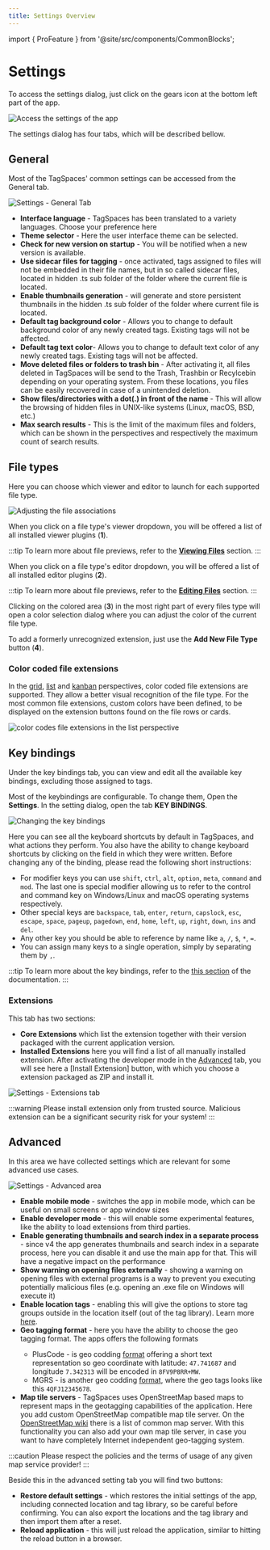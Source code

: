 ```yaml
---
title: Settings Overview
---
```


import { ProFeature } from '@site/src/components/CommonBlocks';

# Settings

To access the settings dialog, just click on the gears icon at the bottom left part of the app.

![Access the settings of the app](/media/open-settings.png)

The settings dialog has four tabs, which will be described bellow.

## General

Most of the TagSpaces' common settings can be accessed from the General tab.

![Settings - General Tab](/media/tagspaces-settings-general.png)

- **Interface language** - TagSpaces has been translated to a variety languages. Choose your preference here
- **Theme selector** - Here the user interface theme can be selected.
- **Check for new version on startup** - You will be notified when a new version is available.
- **Use sidecar files for tagging** - once activated, tags assigned to files will not be embedded in their file names, but in so called sidecar files, located in hidden .ts sub folder of the folder where the current file is located.
- **Enable thumbnails generation** - will generate and store persistent thumbnails in the hidden .ts sub folder of the folder where current file is located.
- **Default tag background color** - Allows you to change to default background color of any newly created tags. Existing tags will not be affected.
- **Default tag text color**- Allows you to change to default text color of any newly created tags. Existing tags will not be affected.
- **Move deleted files or folders to trash bin** - After activating it, all files deleted in TagSpaces will be send to the Trash, Trashbin or Recylcebin depending on your operating system. From these locations, you files can be easily recovered in case of a unintended deletion.
- **Show files/directories with a dot(.) in front of the name** - This will allow the browsing of hidden files in UNIX-like systems (Linux, macOS, BSD, etc.)
- **Max search results** - This is the limit of the maximum files and folders, which can be shown in the perspectives and respectively the maximum count of search results.

<!--
* **Use default location as a startup location** - TagSpaces will not remember your last active directory, but will always launch showing the specified location instead.
* **Enable colored file type extensions** - Colour coded extension icons allow for easier navigation
* **Always show tag area on startup** - Even if you close TagSpaces with the directory browser active, io the next startup the tag library will be shown.
* **Loads location meta data** - reads meta from `tsm.json`, located in a .ts subfolder, if present
* **Restore initial settings** - Reset to defaults any time
* **Watch current directory for changes** - Will update directory data as and when files change
* **Tag delimiter** - By default, TagSpaces used a `space` to mark tag boundaries (learn more [here](tagging)).  Here you can change this to another character.
* **Prefix for the tag container** - By default, TagSpaces does not use a prefix to show that the next part of the filename contains tags (learn more [here](tagging)). here you can change that behaviour. -->

## File types

Here you can choose which viewer and editor to launch for each supported file type.

![Adjusting the file associations](/media/settings-tab-file-types.svg)

When you click on a file type's viewer dropdown, you will be offered a list of all installed viewer plugins (**1**).

:::tip
To learn more about file previews, refer to the [**Viewing Files**](/viewing-files) section.
:::

When you click on a file type's editor dropdown, you will be offered a list of all installed editor plugins (**2**).

:::tip
To learn more about file previews, refer to the [**Editing Files**](/editing-files) section.
:::

Clicking on the colored area (**3**) in the most right part of every files type will open a color selection dialog where you can adjust the color of the current file type.

To add a formerly unrecognized extension, just use the **Add New File Type** button (**4**).

### Color coded file extensions

In the [grid](/perspectives/grid), [list](/perspectives/list) and [kanban](/perspectives/kanban) perspectives, color coded file extensions are supported. They allow a better visual recognition of the file type. For the most common file extensions, custom colors have been defined, to be displayed on the extension buttons found on the file rows or cards.

![color codes file extensions in the list perspective](/media/color-coded-file-extensions-list.svg)

## Key bindings

Under the key bindings tab, you can view and edit all the available key bindings, excluding those assigned to tags.

Most of the keybindings are configurable. To change them, Open the **Settings**. In the setting dialog, open the tab **KEY BINDINGS**.

![Changing the key bindings](/media/tagspaces-settings-key-bindings.png)

Here you can see all the keyboard shortcuts by default in TagSpaces, and what actions they perform. You also have the ability to change keyboard shortcuts by clicking on the field in which they were written. Before changing any of the binding, please read the following short instructions:

- For modifier keys you can use `shift`, `ctrl`, `alt`, `option`, `meta`, `command` and `mod`. The last one is special modifier allowing us to refer to the control and command key on Windows/Linux and macOS operating systems respectively.
- Other special keys are `backspace`, `tab`, `enter`, `return`, `capslock`, `esc`, `escape`, `space`, `pageup`, `pagedown`, `end`, `home`, `left`, `up`, `right`, `down`, `ins` and `del`.
- Any other key you should be able to reference by name like `a`, `/`, `$`, `*`, `=`.
- You can assign many keys to a single operation, simply by separating them by `,`.

:::tip
To learn more about the key bindings, refer to the [this section](/ui/keybindings) of the documentation.
:::

### Extensions

This tab has two sections:

- **Core Extensions** which list the extension together with their version packaged with the current application version.
- **Installed Extensions** here you will find a list of all manually installed extension. After activating the developer mode in the [Advanced](#advanced) tab, you will see here a [Install Extension] button, with which you choose a extension packaged as ZIP and install it.

![Settings - Extensions tab](/media/tagspaces-settings-extensions.png)

:::warning
Please install extension only from trusted source. Malicious extension can be a significant security risk for your system!
:::

## Advanced

In this area we have collected settings which are relevant for some advanced use cases.

![Settings - Advanced area](/media/tagspaces-settings-advanced.png)

- **Enable mobile mode** - switches the app in mobile mode, which can be useful on small screens or app window sizes
- **Enable developer mode** - this will enable some experimental features, like the ability to load extensions from third parties.
- **Enable generating thumbnails and search index in a separate process** - since v4 the app generates thumbnails and search index in a separate process, here you can disable it and use the main app for that. This will have a negative impact on the performance
- **Show warning on opening files externally** - showing a warning on opening files with external programs is a way to prevent you executing potentially malicious files (e.g. opening an .exe file on Windows will execute it)
- **Enable location tags** - <ProFeature /> enabling this will give the options to store tag groups outside in the location itself (out of the tag library). Learn more [here](/ui/taglibrary/#location-tags).
- **Geo tagging format** - <ProFeature /> here you have the ability to choose the geo tagging format. The apps offers the following formats
  - PlusCode - is geo codding [format](https://en.wikipedia.org/wiki/Open_Location_Code) offering a short text representation so geo coordinate with latitude: `47.741687` and longitude `7.342313` will be encoded in `8FV9P8RR+MW`.
  - MGRS - is another geo codding [format](https://en.wikipedia.org/wiki/Military_Grid_Reference_System), where the geo tags looks like this `4QFJ12345678`.
- **Map tile servers** - <ProFeature /> TagSpaces uses OpenStreetMap based maps to represent maps in the geotagging capabilities of the application. Here you add custom OpenStreetMap compatible map tile server. On the [OpenStreetMap wiki](https://wiki.openstreetmap.org/wiki/Tile_servers) there is a list of common map server. With this functionality you can also add your own map tile server, in case you want to have completely Internet independent geo-tagging system.

:::caution
Please respect the policies and the terms of usage of any given map service provider!
:::

Beside this in the advanced setting tab you will find two buttons:

- **Restore default settings** - which restores the initial settings of the app, including connected location and tag library, so be careful before confirming. You can also export the locations and the tag library and then import them after a reset.
- **Reload application** - this will just reload the application, similar to hitting the reload button in a browser.
